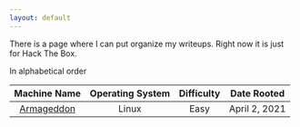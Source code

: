 ```yaml
---
layout: default
---
```


There is a page where I can put organize my writeups. Right now it is just for Hack The Box.

In alphabetical order

| Machine Name | Operating System | Difficulty | Date Rooted |
| :---: | :---: | :---: | :---: |
| [Armageddon](/htb/Machine/Nix/Easy/Armageddon/) | Linux | Easy | April 2, 2021 |
